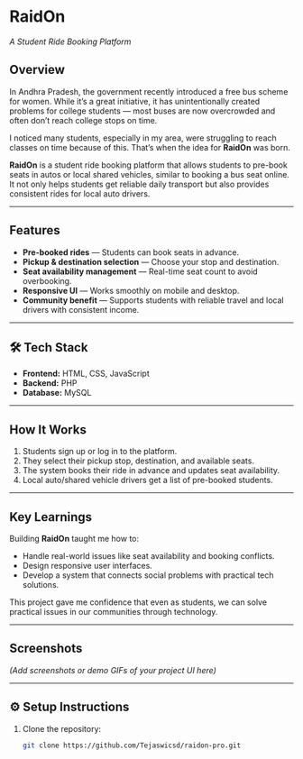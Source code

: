 # RaidOn   
*A Student Ride Booking Platform*

##  Overview
In Andhra Pradesh, the government recently introduced a free bus scheme for women. While it’s a great initiative, it has unintentionally created problems for college students — most buses are now overcrowded and often don’t reach college stops on time.  

I noticed many students, especially in my area, were struggling to reach classes on time because of this. That’s when the idea for **RaidOn** was born.

**RaidOn** is a student ride booking platform that allows students to pre-book seats in autos or local shared vehicles, similar to booking a bus seat online. It not only helps students get reliable daily transport but also provides consistent rides for local auto drivers.

---

##  Features
-  **Pre-booked rides** — Students can book seats in advance.
-  **Pickup & destination selection** — Choose your stop and destination.
-  **Seat availability management** — Real-time seat count to avoid overbooking.
-  **Responsive UI** — Works smoothly on mobile and desktop.
-  **Community benefit** — Supports students with reliable travel and local drivers with consistent income.

---

## 🛠 Tech Stack
- **Frontend:** HTML, CSS, JavaScript  
- **Backend:** PHP  
- **Database:** MySQL  

---

##  How It Works
1. Students sign up or log in to the platform.  
2. They select their pickup stop, destination, and available seats.  
3. The system books their ride in advance and updates seat availability.  
4. Local auto/shared vehicle drivers get a list of pre-booked students.  

---

##  Key Learnings
Building **RaidOn** taught me how to:
- Handle real-world issues like seat availability and booking conflicts.
- Design responsive user interfaces.
- Develop a system that connects social problems with practical tech solutions.

This project gave me confidence that even as students, we can solve practical issues in our communities through technology.

---

##  Screenshots
*(Add screenshots or demo GIFs of your project UI here)*

---

## ⚙ Setup Instructions
1. Clone the repository:
   ```bash
   git clone https://github.com/Tejaswicsd/raidon-pro.git
